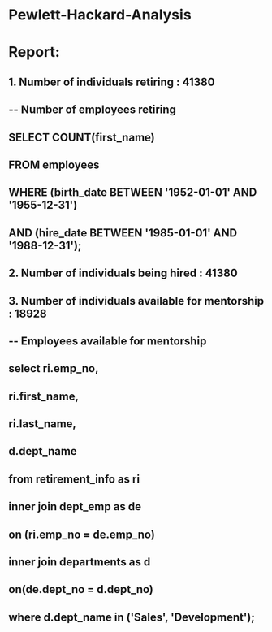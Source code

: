 # Pewlett-Hackard-Analysis

# Report:


## 1. Number of individuals retiring :  41380
## -- Number of employees retiring
## SELECT COUNT(first_name)
## FROM employees
## WHERE (birth_date BETWEEN '1952-01-01' AND '1955-12-31')
## AND (hire_date BETWEEN '1985-01-01' AND '1988-12-31');

## 2. Number of individuals being hired : 41380
## 3. Number of individuals available for mentorship : 18928
## -- Employees available for mentorship
## select ri.emp_no,
## ri.first_name,
## ri.last_name,
## d.dept_name
## from retirement_info as ri
## inner join dept_emp as de
## on (ri.emp_no = de.emp_no)
## inner join departments as d
## on(de.dept_no = d.dept_no)
## where d.dept_name in ('Sales', 'Development');